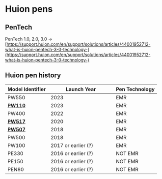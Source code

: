# Huion pens

## PenTech

PenTech 1.0, 2.0, 3.0 -> [https://support.huion.com/en/support/solutions/articles/44001952712-what-is-huion-pentech-3-0-technology-](https://support.huion.com/en/support/solutions/articles/44001952712-what-is-huion-pentech-3-0-technology-)

## Huion pen history



<table><thead><tr><th>Model Identifier</th><th width="197">Launch Year</th><th>Pen Technology</th></tr></thead><tbody><tr><td>PW550</td><td>2023</td><td>EMR</td></tr><tr><td><a href="https://store.huion.com/products/battery-free-pen-pw110"><strong>PW110</strong></a></td><td>2023</td><td>EMR</td></tr><tr><td>PW400</td><td>2022</td><td>EMR</td></tr><tr><td><a href="https://store.huion.com/products/battery-free-pen-pw517"><strong>PW517</strong></a></td><td>2020</td><td>EMR</td></tr><tr><td><a href="https://store.huion.com/products/battery-free-pen-pw507"><strong>PW507</strong></a></td><td>2018</td><td>EMR</td></tr><tr><td>PW500</td><td>2018</td><td>EMR</td></tr><tr><td>PW100</td><td>2017 or earlier (?)</td><td>EMR</td></tr><tr><td>PE330 </td><td>2016 or earlier (?)</td><td>NOT EMR</td></tr><tr><td>PE150 </td><td>2016 or earlier (?)</td><td>NOT EMR</td></tr><tr><td>PEN80</td><td>2016 or earlier (?) </td><td>NOT EMR</td></tr></tbody></table>
